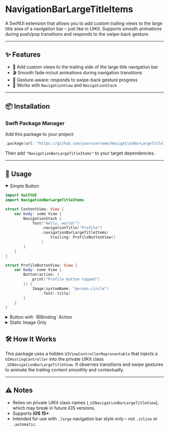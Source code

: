 # NavigationBarLargeTitleItems

A SwiftUI extension that allows you to add custom trailing views to the large title area of a navigation bar – just like in UIKit. Supports smooth animations during push/pop transitions and responds to the swipe-back gesture.

---

## ✨ Features

- 📌 Add custom views to the trailing side of the large title navigation bar
- 🎬 Smooth fade-in/out animations during navigation transitions
- 🎯 Gesture-aware: responds to swipe-back gesture progress
- 🧩 Works with `NavigationView` and `NavigationStack`

---

## 📦 Installation

### Swift Package Manager

Add this package to your project:

```swift
.package(url: "https://github.com/yourusername/NavigationBarLargeTitleItems.git", from: "1.0.0")
```

Then add `"NavigationBarLargeTitleItems"` to your target dependencies.

---

## 🚀 Usage

<details open>
<summary>Simple Button</summary>
  
```swift
import SwiftUI
import NavigationBarLargeTitleItems

struct ContentView: View {
    var body: some View {
        NavigationStack {
            Text("Hello, world!")
                .navigationTitle("Profile")
                .navigationBarLargeTitleItems(
                    trailing: ProfileButtonView()
                )
        }
    }
}

struct ProfileButtonView: View {
    var body: some View {
        Button(action: {
            print("Profile button tapped")
        }) {
            Image(systemName: "person.circle")
                .font(.title)
        }
    }
}
```
</details>

<details>
<summary>Button with `@Binding` Action</summary>

```swift
import SwiftUI
import NavigationBarLargeTitleItems

struct ContentView: View {
    @State private var showProfile = false

    var body: some View {
        NavigationStack {
            Text("Hello, world!")
                .navigationTitle("Profile")
                .navigationBarLargeTitleItems(
                    trailing: ProfileBindingButtonView(showProfile: $showProfile)
                )
                .sheet(isPresented: $showProfile) {
                    Text("Profile View")
                }
        }
    }
}

struct ProfileBindingButtonView: View {
    @Binding var showProfile: Bool

    var body: some View {
        Button(action: {
            showProfile = true
        }) {
            Image(systemName: "person.circle")
                .font(.title)
        }
    }
}
```
</details>

<details>
<summary>Static Image Only</summary>

```swift
import SwiftUI
import NavigationBarLargeTitleItems

struct ContentView: View {
    var body: some View {
        NavigationStack {
            Text("Hello, world!")
                .navigationTitle("Profile")
                .navigationBarLargeTitleItems(
                    trailing: Image(systemName: "person.circle")
                        .font(.title)
                )
        }
    }
}
```
</details>

## 🛠 How It Works

This package uses a hidden `UIViewControllerRepresentable` that injects a `UIHostingController` into the private UIKit class `_UINavigationBarLargeTitleView`. It observes transitions and swipe gestures to animate the trailing content smoothly and contextually.

---

## ⚠️ Notes

- Relies on private UIKit class names (`_UINavigationBarLargeTitleView`), which may break in future iOS versions.
- Supports **iOS 15+**
- Intended for use with `.large` navigation bar style only – not `.inline` or `.automatic`.
